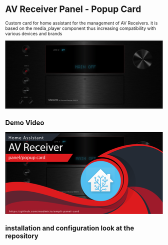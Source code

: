 # AV Receiver Panel - Popup Card
Custom card for home assistant for the management of AV Receivers.
it is based on the media_player component thus increasing compatibility with various devices and brands

![all](example/ampli_1.png)

## Demo Video
[![Watch the video](example/screen_video.png)](https://youtu.be/-ai8dvM8xrc)

## installation and configuration look at the repository